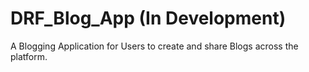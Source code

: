 # DRF_Blog_App (In Development)

A Blogging Application for Users to create and share Blogs across the platform.
